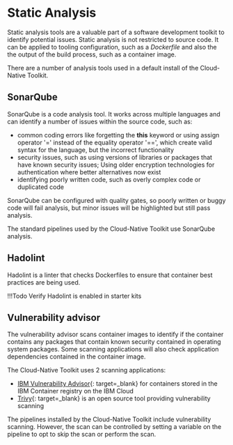 # Static Analysis

Static analysis tools are a valuable part of a software development toolkit to identify potential issues.  Static analysis is not restricted to source code.  It can be applied to tooling configuration, such as a *Dockerfile* and also the the output of the build process, such as a container image.

There are a number of analysis tools used in a default install of the Cloud-Native Toolkit.

## SonarQube

SonarQube is a code analysis tool.  It works across multiple languages and can identify a number of issues within the source code, such as:

- common coding errors like forgetting the **this** keyword or using assign operator '=' instead of the equality operator '==', which create valid syntax for the language, but the incorrect functionality
- security issues, such as using versions of libraries or packages that have known security issues;  Using older encryption technologies for authentication where better alternatives now exist
- identifying poorly written code, such as overly complex code or duplicated code

SonarQube can be configured with quality gates, so poorly written or buggy code will fail analysis, but minor issues will be highlighted but still pass analysis.

The standard pipelines used by the Cloud-Native Toolkit use SonarQube analysis.

## Hadolint

Hadolint is a linter that checks Dockerfiles to ensure that container best practices are being used.

!!!Todo
    Verify Hadolint is enabled in starter kits

## Vulnerability advisor

The vulnerability advisor scans container images to identify if the container contains any packages that contain known security contained in operating system packages.  Some scanning applications will also check application dependencies contained in the container image.

The Cloud-Native Toolkit uses 2 scanning applications:

- [IBM Vulnerability Advisor](https://cloud.ibm.com/docs/va){: target=_blank} for containers stored in the IBM Container registry on the IBM Cloud
- [Trivy](https://aquasecurity.github.io/trivy){: target=_blank} is an open source tool providing vulnerability scanning

The pipelines installed by the Cloud-Native Toolkit include vulnerability scanning.  However, the scan can be controlled by setting a variable on the pipeline to opt to skip the scan or perform the scan.

